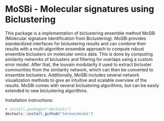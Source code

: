 # MoSBi - Molecular signatures using Biclustering

This package is a implementation of biclustering ensemble 
method MoSBi (Molecular signature Identification from Biclustering).
MoSBi provides standardized interfaces for biclustering results and 
can combine their 
results with a multi-algorithm ensemble approach to compute robust 
ensemble biclusters on molecular omics data.
This is done by computing similarity networks of biclusters and 
filtering for overlaps using a custom error model.
After that, the louvain modularity it used to extract bicluster 
communities from the similarity network, which can then be converted 
to ensemble biclusters.
Additionally, MoSBi includes several network visualization methods 
to give an intuitive and scalable overview of the results.
MoSBi comes with several biclustering algorithms, but can be easily 
extended to new biclustering algorithms.

Installation instructions:
``` r
# install.packages("devtools")
devtools::install_github("tdrose/mosbi")
```
